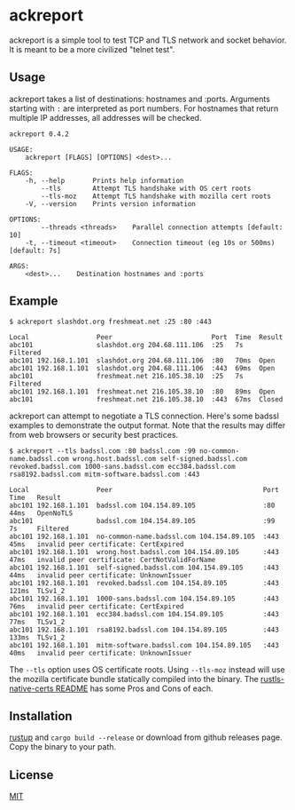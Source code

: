 # ackreport

ackreport is a simple tool to test TCP and TLS network and socket behavior.
It is meant to be a more civilized "telnet test".

## Usage

ackreport takes a list of destinations: hostnames and :ports.
Arguments starting with `:` are interpreted as port numbers.
For hostnames that return multiple IP addresses, all addresses will be checked.

```
ackreport 0.4.2

USAGE:
    ackreport [FLAGS] [OPTIONS] <dest>...

FLAGS:
    -h, --help       Prints help information
        --tls        Attempt TLS handshake with OS cert roots
        --tls-moz    Attempt TLS handshake with mozilla cert roots
    -V, --version    Prints version information

OPTIONS:
        --threads <threads>    Parallel connection attempts [default: 10]
    -t, --timeout <timeout>    Connection timeout (eg 10s or 500ms) [default: 7s]

ARGS:
    <dest>...    Destination hostnames and :ports
```

## Example

```
$ ackreport slashdot.org freshmeat.net :25 :80 :443
```

```
Local                 Peer                         Port  Time  Result
abc101                slashdot.org 204.68.111.106  :25   7s    Filtered
abc101 192.168.1.101  slashdot.org 204.68.111.106  :80   70ms  Open
abc101 192.168.1.101  slashdot.org 204.68.111.106  :443  69ms  Open
abc101                freshmeat.net 216.105.38.10  :25   7s    Filtered
abc101 192.168.1.101  freshmeat.net 216.105.38.10  :80   89ms  Open
abc101                freshmeat.net 216.105.38.10  :443  67ms  Closed
```

ackreport can attempt to negotiate a TLS connection.
Here's some badssl examples to demonstrate the output format.
Note that the results may differ from web browsers or security best practices.

```
$ ackreport --tls badssl.com :80 badssl.com :99 no-common-name.badssl.com wrong.host.badssl.com self-signed.badssl.com revoked.badssl.com 1000-sans.badssl.com ecc384.badssl.com rsa8192.badssl.com mitm-software.badssl.com :443
```

```
Local                 Peer                                      Port  Time   Result
abc101 192.168.1.101  badssl.com 104.154.89.105                 :80   44ms   OpenNoTLS
abc101                badssl.com 104.154.89.105                 :99   7s     Filtered
abc101 192.168.1.101  no-common-name.badssl.com 104.154.89.105  :443  45ms   invalid peer certificate: CertExpired
abc101 192.168.1.101  wrong.host.badssl.com 104.154.89.105      :443  47ms   invalid peer certificate: CertNotValidForName
abc101 192.168.1.101  self-signed.badssl.com 104.154.89.105     :443  44ms   invalid peer certificate: UnknownIssuer
abc101 192.168.1.101  revoked.badssl.com 104.154.89.105         :443  121ms  TLSv1_2
abc101 192.168.1.101  1000-sans.badssl.com 104.154.89.105       :443  76ms   invalid peer certificate: CertExpired
abc101 192.168.1.101  ecc384.badssl.com 104.154.89.105          :443  77ms   TLSv1_2
abc101 192.168.1.101  rsa8192.badssl.com 104.154.89.105         :443  133ms  TLSv1_2
abc101 192.168.1.101  mitm-software.badssl.com 104.154.89.105   :443  40ms   invalid peer certificate: UnknownIssuer
```

The `--tls` option uses OS certificate roots.
Using `--tls-moz` instead will use the mozilla certificate bundle statically compiled into the binary.
The [rustls-native-certs README](https://github.com/ctz/rustls-native-certs/blob/main/README.md) has some Pros and Cons of each.

## Installation

[rustup](https://www.rust-lang.org/learn/get-started) and `cargo build --release` or download from github releases page.
Copy the binary to your path.

## License
[MIT](https://choosealicense.com/licenses/mit/)
